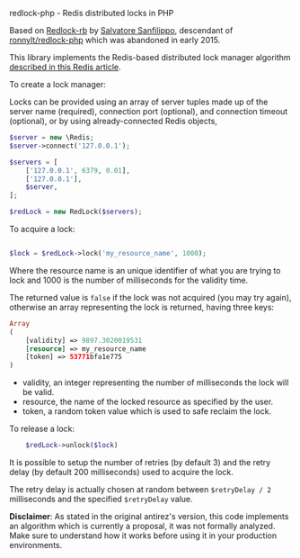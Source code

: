 redlock-php - Redis distributed locks in PHP

Based on [Redlock-rb](https://github.com/antirez/redlock-rb) by [Salvatore Sanfilippo](https://github.com/antirez), descendant of [ronnylt/redlock-php](https://github.com/ronnylt/redlock-php) which was abandoned in early 2015.

This library implements the Redis-based distributed lock manager algorithm [described in this Redis article](http://redis.io/topics/distlock).

To create a lock manager:

Locks can be provided using an array of server tuples made up of the server name (required), connection port (optional), and connection timeout (optional), or by using already-connected Redis objects,

```php
$server = new \Redis;
$server->connect('127.0.0.1');

$servers = [
    ['127.0.0.1', 6379, 0.01],
    ['127.0.0.1'],
    $server,
];

$redLock = new RedLock($servers);

```

To acquire a lock:

```php

$lock = $redLock->lock('my_resource_name', 1000);

```

Where the resource name is an unique identifier of what you are trying to lock and 1000 is the number of milliseconds for the validity time.

The returned value is `false` if the lock was not acquired (you may try again), otherwise an array representing the lock is returned, having three keys:

```php
Array
(
    [validity] => 9897.3020019531
    [resource] => my_resource_name
    [token] => 53771bfa1e775
)
```

* validity, an integer representing the number of milliseconds the lock will be valid.
* resource, the name of the locked resource as specified by the user.
* token, a random token value which is used to safe reclaim the lock.

To release a lock:

```php
    $redLock->unlock($lock)
```

It is possible to setup the number of retries (by default 3) and the retry
delay (by default 200 milliseconds) used to acquire the lock.

The retry delay is actually chosen at random between `$retryDelay / 2` milliseconds and
the specified `$retryDelay` value.

**Disclaimer**: As stated in the original antirez's version, this code implements an algorithm which is currently a proposal, it was not formally analyzed. Make sure to understand how it works before using it in your production environments.
